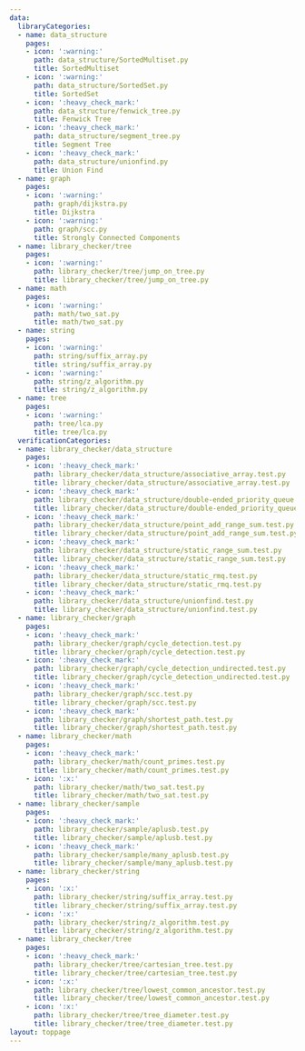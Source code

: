 ```yaml
---
data:
  libraryCategories:
  - name: data_structure
    pages:
    - icon: ':warning:'
      path: data_structure/SortedMultiset.py
      title: SortedMultiset
    - icon: ':warning:'
      path: data_structure/SortedSet.py
      title: SortedSet
    - icon: ':heavy_check_mark:'
      path: data_structure/fenwick_tree.py
      title: Fenwick Tree
    - icon: ':heavy_check_mark:'
      path: data_structure/segment_tree.py
      title: Segment Tree
    - icon: ':heavy_check_mark:'
      path: data_structure/unionfind.py
      title: Union Find
  - name: graph
    pages:
    - icon: ':warning:'
      path: graph/dijkstra.py
      title: Dijkstra
    - icon: ':warning:'
      path: graph/scc.py
      title: Strongly Connected Components
  - name: library_checker/tree
    pages:
    - icon: ':warning:'
      path: library_checker/tree/jump_on_tree.py
      title: library_checker/tree/jump_on_tree.py
  - name: math
    pages:
    - icon: ':warning:'
      path: math/two_sat.py
      title: math/two_sat.py
  - name: string
    pages:
    - icon: ':warning:'
      path: string/suffix_array.py
      title: string/suffix_array.py
    - icon: ':warning:'
      path: string/z_algorithm.py
      title: string/z_algorithm.py
  - name: tree
    pages:
    - icon: ':warning:'
      path: tree/lca.py
      title: tree/lca.py
  verificationCategories:
  - name: library_checker/data_structure
    pages:
    - icon: ':heavy_check_mark:'
      path: library_checker/data_structure/associative_array.test.py
      title: library_checker/data_structure/associative_array.test.py
    - icon: ':heavy_check_mark:'
      path: library_checker/data_structure/double-ended_priority_queue.test.py
      title: library_checker/data_structure/double-ended_priority_queue.test.py
    - icon: ':heavy_check_mark:'
      path: library_checker/data_structure/point_add_range_sum.test.py
      title: library_checker/data_structure/point_add_range_sum.test.py
    - icon: ':heavy_check_mark:'
      path: library_checker/data_structure/static_range_sum.test.py
      title: library_checker/data_structure/static_range_sum.test.py
    - icon: ':heavy_check_mark:'
      path: library_checker/data_structure/static_rmq.test.py
      title: library_checker/data_structure/static_rmq.test.py
    - icon: ':heavy_check_mark:'
      path: library_checker/data_structure/unionfind.test.py
      title: library_checker/data_structure/unionfind.test.py
  - name: library_checker/graph
    pages:
    - icon: ':heavy_check_mark:'
      path: library_checker/graph/cycle_detection.test.py
      title: library_checker/graph/cycle_detection.test.py
    - icon: ':heavy_check_mark:'
      path: library_checker/graph/cycle_detection_undirected.test.py
      title: library_checker/graph/cycle_detection_undirected.test.py
    - icon: ':heavy_check_mark:'
      path: library_checker/graph/scc.test.py
      title: library_checker/graph/scc.test.py
    - icon: ':heavy_check_mark:'
      path: library_checker/graph/shortest_path.test.py
      title: library_checker/graph/shortest_path.test.py
  - name: library_checker/math
    pages:
    - icon: ':heavy_check_mark:'
      path: library_checker/math/count_primes.test.py
      title: library_checker/math/count_primes.test.py
    - icon: ':x:'
      path: library_checker/math/two_sat.test.py
      title: library_checker/math/two_sat.test.py
  - name: library_checker/sample
    pages:
    - icon: ':heavy_check_mark:'
      path: library_checker/sample/aplusb.test.py
      title: library_checker/sample/aplusb.test.py
    - icon: ':heavy_check_mark:'
      path: library_checker/sample/many_aplusb.test.py
      title: library_checker/sample/many_aplusb.test.py
  - name: library_checker/string
    pages:
    - icon: ':x:'
      path: library_checker/string/suffix_array.test.py
      title: library_checker/string/suffix_array.test.py
    - icon: ':x:'
      path: library_checker/string/z_algorithm.test.py
      title: library_checker/string/z_algorithm.test.py
  - name: library_checker/tree
    pages:
    - icon: ':heavy_check_mark:'
      path: library_checker/tree/cartesian_tree.test.py
      title: library_checker/tree/cartesian_tree.test.py
    - icon: ':x:'
      path: library_checker/tree/lowest_common_ancestor.test.py
      title: library_checker/tree/lowest_common_ancestor.test.py
    - icon: ':x:'
      path: library_checker/tree/tree_diameter.test.py
      title: library_checker/tree/tree_diameter.test.py
layout: toppage
---
```

